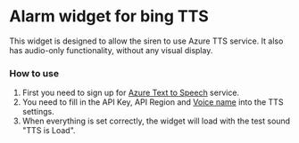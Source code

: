# Alarm widget for bing TTS 

This widget is designed to allow the siren to use Azure TTS service.
It also has audio-only functionality, without any visual display.

### How to use

1. First you need to sign up for [Azure Text to Speech][L1] service.
2. You need to fill in the API Key, API Region and [Voice name][L2] into the TTS settings.
3. When everything is set correctly, the widget will load with the test sound "TTS is Load".



[L1]: https://azure.microsoft.com/en-us/services/cognitive-services/text-to-speech/
[L2]: https://docs.microsoft.com/en-us/azure/cognitive-services/speech-service/language-support#neural-voices